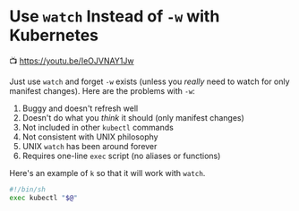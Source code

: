 # Use `watch` Instead of `-w` with Kubernetes

📺 <https://youtu.be/IeOJVNAY1Jw>

Just use `watch` and forget `-w` exists (unless you *really* need to
watch for only manifest changes). Here are the problems with `-w`:

1. Buggy and doesn't refresh well
1. Doesn't do what you *think* it should (only manifest changes)
1. Not included in other `kubectl` commands
1. Not consistent with UNIX philosophy
1. UNIX `watch` has been around forever
1. Requires one-line `exec` script (no aliases or functions)

Here's an example of `k` so that it will work with `watch`.

```sh
#!/bin/sh
exec kubectl "$@"
```
